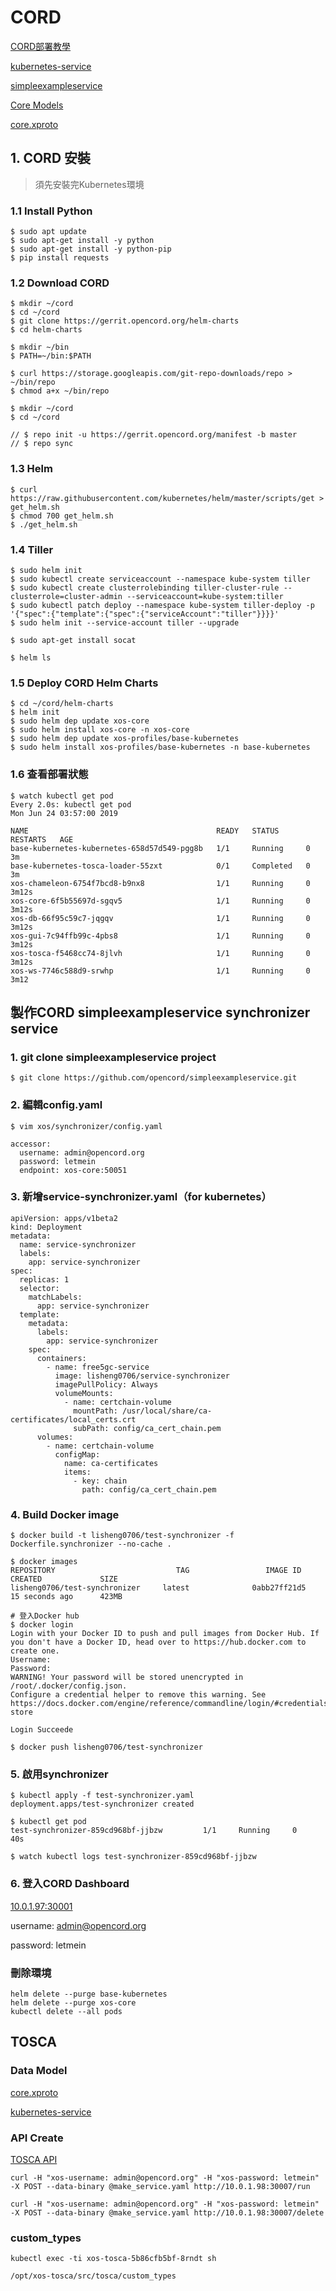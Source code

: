 # CORD
[CORD部署教學](https://guide.opencord.org/cord-6.1/linux.html)

[kubernetes-service](https://github.com/opencord/kubernetes-service)

[simpleexampleservice](https://github.com/opencord/simpleexampleservice)

[Core Models](https://guide.xosproject.org/core_models.html)

[core.xproto](https://github.com/opencord/xos/blob/master/xos/core/models/core.xproto)

## 1. CORD 安裝
> 須先安裝完Kubernetes環境

### 1.1 Install Python
```
$ sudo apt update
$ sudo apt-get install -y python
$ sudo apt-get install -y python-pip
$ pip install requests
```

### 1.2 Download CORD
```
$ mkdir ~/cord
$ cd ~/cord
$ git clone https://gerrit.opencord.org/helm-charts
$ cd helm-charts

$ mkdir ~/bin
$ PATH=~/bin:$PATH

$ curl https://storage.googleapis.com/git-repo-downloads/repo > ~/bin/repo
$ chmod a+x ~/bin/repo

$ mkdir ~/cord
$ cd ~/cord

// $ repo init -u https://gerrit.opencord.org/manifest -b master
// $ repo sync
```

### 1.3 Helm
```
$ curl https://raw.githubusercontent.com/kubernetes/helm/master/scripts/get > get_helm.sh
$ chmod 700 get_helm.sh
$ ./get_helm.sh
```

### 1.4 Tiller
```
$ sudo helm init
$ sudo kubectl create serviceaccount --namespace kube-system tiller
$ sudo kubectl create clusterrolebinding tiller-cluster-rule --clusterrole=cluster-admin --serviceaccount=kube-system:tiller
$ sudo kubectl patch deploy --namespace kube-system tiller-deploy -p '{"spec":{"template":{"spec":{"serviceAccount":"tiller"}}}}'
$ sudo helm init --service-account tiller --upgrade

$ sudo apt-get install socat

$ helm ls
```

### 1.5 Deploy CORD Helm Charts
```
$ cd ~/cord/helm-charts
$ helm init
$ sudo helm dep update xos-core
$ sudo helm install xos-core -n xos-core
$ sudo helm dep update xos-profiles/base-kubernetes
$ sudo helm install xos-profiles/base-kubernetes -n base-kubernetes
```

### 1.6 查看部署狀態
```
$ watch kubectl get pod
Every 2.0s: kubectl get pod                                                                               Mon Jun 24 03:57:00 2019

NAME                                          READY   STATUS      RESTARTS   AGE
base-kubernetes-kubernetes-658d57d549-pgg8b   1/1     Running     0          3m
base-kubernetes-tosca-loader-55zxt            0/1     Completed   0          3m
xos-chameleon-6754f7bcd8-b9nx8                1/1     Running     0          3m12s
xos-core-6f5b55697d-sgqv5                     1/1     Running     0          3m12s
xos-db-66f95c59c7-jqgqv                       1/1     Running     0          3m12s
xos-gui-7c94ffb99c-4pbs8                      1/1     Running     0          3m12s
xos-tosca-f5468cc74-8jlvh                     1/1     Running     0          3m12s
xos-ws-7746c588d9-srwhp                       1/1     Running     0          3m12
```


## 製作CORD simpleexampleservice synchronizer service
### 1. git clone simpleexampleservice project
```
$ git clone https://github.com/opencord/simpleexampleservice.git
```

### 2. 編輯config.yaml
```
$ vim xos/synchronizer/config.yaml

accessor:
  username: admin@opencord.org
  password: letmein
  endpoint: xos-core:50051
```

### 3. 新增service-synchronizer.yaml（for kubernetes）
```
apiVersion: apps/v1beta2
kind: Deployment
metadata:
  name: service-synchronizer
  labels:
    app: service-synchronizer
spec:
  replicas: 1
  selector:
    matchLabels:
      app: service-synchronizer
  template:
    metadata:
      labels:
        app: service-synchronizer
    spec:
      containers:
        - name: free5gc-service
          image: lisheng0706/service-synchronizer
          imagePullPolicy: Always
          volumeMounts:
            - name: certchain-volume
              mountPath: /usr/local/share/ca-certificates/local_certs.crt
              subPath: config/ca_cert_chain.pem
      volumes:
        - name: certchain-volume
          configMap:
            name: ca-certificates
            items:
              - key: chain
                path: config/ca_cert_chain.pem
```

### 4. Build Docker image
```
$ docker build -t lisheng0706/test-synchronizer -f Dockerfile.synchronizer --no-cache .

$ docker images
REPOSITORY                           TAG                 IMAGE ID            CREATED             SIZE
lisheng0706/test-synchronizer     latest              0abb27ff21d5        15 seconds ago      423MB

# 登入Docker hub
$ docker login
Login with your Docker ID to push and pull images from Docker Hub. If you don't have a Docker ID, head over to https://hub.docker.com to create one.
Username: 
Password: 
WARNING! Your password will be stored unencrypted in /root/.docker/config.json.
Configure a credential helper to remove this warning. See
https://docs.docker.com/engine/reference/commandline/login/#credentials-store

Login Succeede

$ docker push lisheng0706/test-synchronizer
```

### 5. 啟用synchronizer
```
$ kubectl apply -f test-synchronizer.yaml
deployment.apps/test-synchronizer created

$ kubectl get pod
test-synchronizer-859cd968bf-jjbzw         1/1     Running     0          40s

$ watch kubectl logs test-synchronizer-859cd968bf-jjbzw
```

### 6. 登入CORD Dashboard
[10.0.1.97:30001](10.0.1.97:30001)

username: admin@opencord.org

password: letmein

### 刪除環境
```
helm delete --purge base-kubernetes
helm delete --purge xos-core
kubectl delete --all pods
```

## TOSCA
### Data Model
[core.xproto](https://github.com/opencord/xos/blob/master/xos/core/models/core.xproto)

[kubernetes-service](https://github.com/opencord/kubernetes-service/blob/master/xos/synchronizer/models/kubernetes.xproto)

### API Create
[TOSCA API](https://guide.opencord.org/cord-6.1/xos-tosca/)
```
curl -H "xos-username: admin@opencord.org" -H "xos-password: letmein"  -X POST --data-binary @make_service.yaml http://10.0.1.98:30007/run

curl -H "xos-username: admin@opencord.org" -H "xos-password: letmein"  -X POST --data-binary @make_service.yaml http://10.0.1.98:30007/delete
```

### custom_types
```
kubectl exec -ti xos-tosca-5b86cfb5bf-8rndt sh

/opt/xos-tosca/src/tosca/custom_types
```